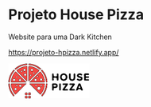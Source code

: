 <h1>Projeto House Pizza</h1>
<p>Website para uma Dark Kitchen</p>
<p><a href="https://projeto-hpizza.netlify.app/">https://projeto-hpizza.netlify.app/</a></p>
<img src="img/logohp.png" alt="logohp">